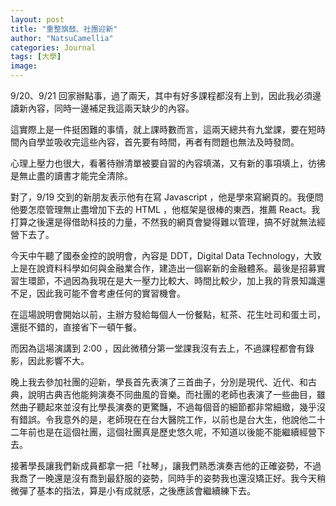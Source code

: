 ```yaml
---
layout: post
title: "重整旗鼓、社團迎新"
author: "NatsuCamellia"
categories: Journal
tags: [大學]
image: 
---
```


9/20、9/21 回家辦點事，過了兩天，其中有好多課程都沒有上到，因此我必須邊讀新內容，同時一邊補足我這兩天缺少的內容。

這實際上是一件挺困難的事情，就上課時數而言，這兩天總共有九堂課，要在短時間內自學並吸收完這些內容，首先要有時間，再者有問題也無法及時發問。

心理上壓力也很大，看著待辦清單被要自習的內容填滿，又有新的事項填上，彷彿是無止盡的讀書才能完全清除。

對了，9/19 交到的新朋友表示他有在寫 Javascript ，他是學來寫網頁的。我便問他要怎麼管理無止盡增加下去的 HTML ，他框架是很棒的東西，推薦 React。我打算之後還是得借助科技的力量，不然我的網頁會變得難以管理，搞不好就無法經營下去了。

今天中午聽了國泰金控的說明會，內容是 DDT，Digital Data Technology，大致上是在說資料科學如何與金融業合作，建造出一個嶄新的金融體系。最後是招募實習生環節，不過因為我現在是大一壓力比較大、時間比較少，加上我的背景知識還不足，因此我可能不會考慮任何的實習機會。

在這場說明會開始以前，主辦方發給每個人一份餐點，紅茶、花生吐司和蛋土司，還挺不錯的，直接省下一頓午餐。

而因為這場演講到 2:00 ，因此微積分第一堂課我沒有去上，不過課程都會有錄影，因此影響不大。

晚上我去參加社團的迎新，學長首先表演了三首曲子，分別是現代、近代、和古典，說明古典吉他能夠演奏不同曲風的音樂。而社團的老師也表演了一些曲目，雖然曲子聽起來並沒有比學長演奏的更驚豔，不過每個音的細節都非常細緻，幾乎沒有錯誤。令我意外的是，老師現在在台大醫院工作，以前也是台大生，他說他二十二年前也是在這個社團，這個社團真是歷史悠久呢，不知道以後能不能繼續經營下去。

接著學長讓我們新成員都拿一把「社琴」，讓我們熟悉演奏吉他的正確姿勢，不過我喬了一晚還是沒有喬到最舒服的姿勢，同時手的姿勢我也還沒矯正好。我今天稍微彈了基本的指法，算是小有成就感，之後應該會繼續練下去。